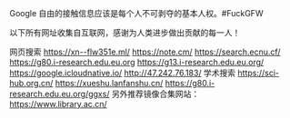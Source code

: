 
Google
自由的接触信息应该是每个人不可剥夺的基本人权。#FuckGFW

以下所有网址收集自互联网，感谢为人类进步做出贡献的每一人！

网页搜索
https://xn--flw351e.ml/
https://note.cm/
https://search.ecnu.cf/
https://g80.i-research.edu.eu.org
https://g13.i-research.edu.eu.org/
https://google.icloudnative.io/
http://47.242.76.183/
学术搜索
https://sci-hub.org.cn/
https://xueshu.lanfanshu.cn/
https://g80.i-research.edu.eu.org/ggxs/
另外推荐镜像合集网站：https://www.library.ac.cn/
